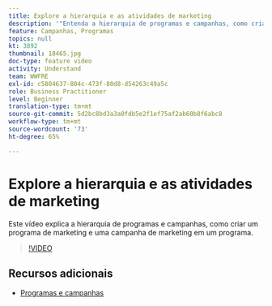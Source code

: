 ```yaml
---
title: Explore a hierarquia e as atividades de marketing
description: '"Entenda a hierarquia de programas e campanhas, como criar um programa de marketing e como criar uma campanha de marketing em um programa."'
feature: Campanhas, Programas
topics: null
kt: 3892
thumbnail: 18465.jpg
doc-type: feature video
activity: Understand
team: WWFRE
exl-id: c5804637-804c-473f-80d8-d54263c49a5c
role: Business Practitioner
level: Beginner
translation-type: tm+mt
source-git-commit: 5d2bc8bd3a3a0fdb5e2f1ef75af2ab60b8f6abc8
workflow-type: tm+mt
source-wordcount: '73'
ht-degree: 65%

---
```


# Explore a hierarquia e as atividades de marketing

Este vídeo explica a hierarquia de programas e campanhas, como criar um programa de marketing e uma campanha de marketing em um programa.

>[!VIDEO](https://video.tv.adobe.com/v/18465?quality=12)

## Recursos adicionais

* [Programas e campanhas](https://experienceleague.adobe.com/docs/campaign-standard/using/getting-started/marketing-plans/programs-and-campaigns.html?lang=pt-BR)
